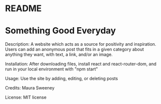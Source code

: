 # README


# Something Good Everyday

Description: A website which acts as a source for positivity and inspiration. Users can add an anonymous post that fits in a given category about anything they want, with text, a link, and/or an image.

Installation: After downloading files, install react and react-router-dom, and run in your local environment with "npm start"

Usage: Use the site by adding, editing, or deleting posts

Credits: Maura Sweeney

License: MIT license 
